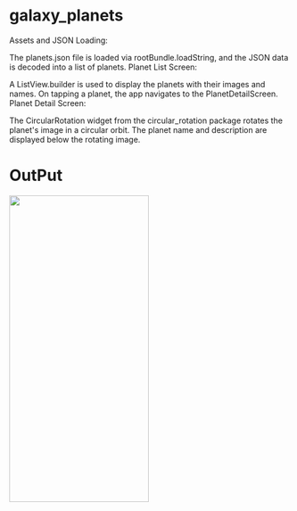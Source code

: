 # galaxy_planets

Assets and JSON Loading:

The planets.json file is loaded via rootBundle.loadString, and the JSON data is decoded into a list of planets.
Planet List Screen:

A ListView.builder is used to display the planets with their images and names.
On tapping a planet, the app navigates to the PlanetDetailScreen.
Planet Detail Screen:

The CircularRotation widget from the circular_rotation package rotates the planet's image in a circular orbit.
The planet name and description are displayed below the rotating image.

# OutPut 
<img src="https://github.com/user-attachments/assets/b5e76e22-0a20-48a7-9ea3-653a07b32cf5" width="250" height="550">
